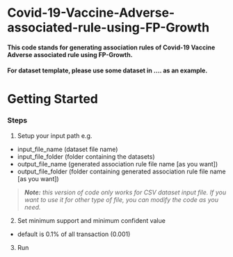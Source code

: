 # Covid-19-Vaccine-Adverse-associated-rule-using-FP-Growth
#### This code stands for generating association rules of Covid-19 Vaccine Adverse associated rule using FP-Growth.
#### For dataset template, please use some dataset in .... as an example.

# Getting Started
### Steps
1. Setup your input path e.g.
  * input_file_name   (dataset file name)
  * input_file_folder   (folder containing the datasets)
  * output_file_name   (generated association rule file name [as you want])
  * output_file_folder   (folder containing generated association rule file name [as you want])
> _**Note:** this version of code only works for CSV dataset input file. If you want to use it for other type of file, you can modify the code as you need._

2. Set minimum support and minimum confident value
  * default is 0.1% of all transaction (0.001)

3. Run 
